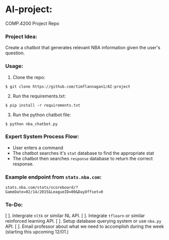 # AI-project:
COMP.4200 Project Repo

### Project Idea:
Create a chatbot that generates relevant NBA information given the user's question.

### Usage:
1. Clone the repo:
```
$ git clone https://github.com/timflannagan1/AI-project
```
2. Run the requirements.txt:
```
$ pip install -r requirements.txt
```
3. Run the python chatbot file:
```
$ python nba_chatbot.py
```

### Expert System Process Flow:
* User enters a command
* The chatbot searches it's `stat` database to find the appropriate stat
* The chatbot then searches `response` database to return the correct response.

### Example endpoint from `stats.nba.com`:
```
stats.nba.com/stats/scoreboard/?GameDate=02/14/2015&LeagueID=00&DayOffset=0
```
### To-Do:
[ ]. Intergrate `nltk` or similar NL API.
[ ]. Integrate `tflearn` or similar reinforced learning API.
[ ]. Setup database querying system or use `nba.py` API.
[ ]. Email professor about what we need to accomplish during the week (starting this upcoming 12/01.)
